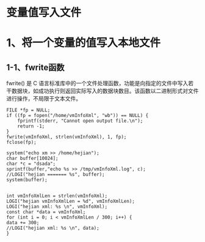 # 变量值写入文件

# 1、将一个变量的值写入本地文件

## 1-1、fwrite函数

 fwrite() 是 C 语言标准库中的一个文件处理函数，功能是向指定的文件中写入若干数据块，如成功执行则返回实际写入的数据块数目。该函数以二进制形式对文件进行操作，不局限于文本文件。 

```
FILE *fp = NULL;
if ((fp = fopen("/home/vmInfoXml", "wb")) == NULL) {
    fprintf(stderr, "Cannot open output file.\n");
    return -1;
}
fwrite(vmInfoXml, strlen(vmInfoXml), 1, fp);
fclose(fp);

system("echo xm >> /home/hejian");
char buffer[10024];
char *c = "dsada";
sprintf(buffer,"echo %s >> /tmp/vmInfoXml.log", c);
//LOGI("hejian ======= %s", buffer);
system(buffer);


int vmInfoXmlLen = strlen(vmInfoXml);
LOGI("hejian vmInfoXmlLen = %d", vmInfoXmlLen);
LOGI("hejian xml: %s \n", vmInfoXml);
const char *data = vmInfoXml;
for (int i = 0; i < vmInfoXmlLen / 300; i++) {
data += 300;
//LOGI("hejian xml: %s \n", data);
}


```

